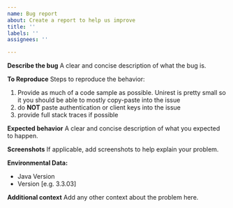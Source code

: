 ```yaml
---
name: Bug report
about: Create a report to help us improve
title: ''
labels: ''
assignees: ''

---
```


**Describe the bug**
A clear and concise description of what the bug is.

**To Reproduce**
Steps to reproduce the behavior:
1. Provide as much of a code sample as possible. Unirest is pretty small so it you should be able to mostly copy-paste into the issue
1. do **NOT** paste authentication or client keys into the issue
1. provide full stack traces if possible

**Expected behavior**
A clear and concise description of what you expected to happen.

**Screenshots**
If applicable, add screenshots to help explain your problem.

**Environmental Data:**
 - Java Version
 - Version [e.g. 3.3.03]

**Additional context**
Add any other context about the problem here.
